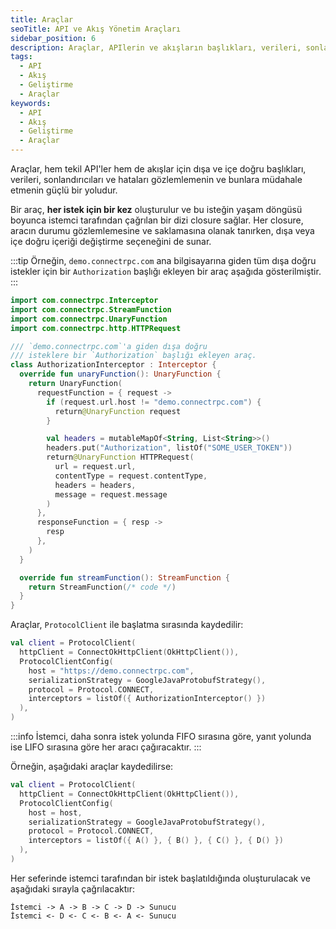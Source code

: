```yaml
---
title: Araçlar
seoTitle: API ve Akış Yönetim Araçları
sidebar_position: 6
description: Araçlar, APIlerin ve akışların başlıkları, verileri, sonlandırıcıları ve hataları gözlemlemesi ve müdahale etmesi için güçlü bir yol sunar. Her istek için bir kez oluşturularak istemci tarafından çağrılan bir dizi closure sağlar.
tags: 
  - API
  - Akış
  - Geliştirme
  - Araçlar
keywords: 
  - API
  - Akış
  - Geliştirme
  - Araçlar
---
```

Araçlar, hem tekil API'ler hem de akışlar için dışa ve içe doğru başlıkları, verileri, sonlandırıcıları ve hataları gözlemlemenin ve bunlara müdahale etmenin güçlü bir yoludur.

Bir araç, **her istek için bir kez** oluşturulur ve bu isteğin yaşam döngüsü boyunca istemci tarafından çağrılan bir dizi closure sağlar. Her closure, aracın durumu gözlemlemesine ve saklamasına olanak tanırken, dışa veya içe doğru içeriği değiştirme seçeneğini de sunar.

:::tip
Örneğin, `demo.connectrpc.com` ana bilgisayarına giden tüm dışa doğru istekler için bir `Authorization` başlığı ekleyen bir araç aşağıda gösterilmiştir.
:::

```kotlin
import com.connectrpc.Interceptor
import com.connectrpc.StreamFunction
import com.connectrpc.UnaryFunction
import com.connectrpc.http.HTTPRequest

/// `demo.connectrpc.com`'a giden dışa doğru
/// isteklere bir `Authorization` başlığı ekleyen araç.
class AuthorizationInterceptor : Interceptor {
  override fun unaryFunction(): UnaryFunction {
    return UnaryFunction(
      requestFunction = { request ->
        if (request.url.host != "demo.connectrpc.com") {
          return@UnaryFunction request
        }

        val headers = mutableMapOf<String, List<String>>()
        headers.put("Authorization", listOf("SOME_USER_TOKEN"))
        return@UnaryFunction HTTPRequest(
          url = request.url,
          contentType = request.contentType,
          headers = headers,
          message = request.message
        )
      },
      responseFunction = { resp ->
        resp
      },
    )
  }

  override fun streamFunction(): StreamFunction {
    return StreamFunction(/* code */)
  }
}
```

Araçlar, `ProtocolClient` ile başlatma sırasında kaydedilir:

```kotlin
val client = ProtocolClient(
  httpClient = ConnectOkHttpClient(OkHttpClient()),
  ProtocolClientConfig(
    host = "https://demo.connectrpc.com",
    serializationStrategy = GoogleJavaProtobufStrategy(),
    protocol = Protocol.CONNECT,
    interceptors = listOf({ AuthorizationInterceptor() })
  ),
)
```

:::info
İstemci, daha sonra istek yolunda FIFO sırasına göre, yanıt yolunda ise LIFO sırasına göre her aracı çağıracaktır.
:::

Örneğin, aşağıdaki araçlar kaydedilirse:

```kotlin
val client = ProtocolClient(
  httpClient = ConnectOkHttpClient(OkHttpClient()),
  ProtocolClientConfig(
    host = host,
    serializationStrategy = GoogleJavaProtobufStrategy(),
    protocol = Protocol.CONNECT,
    interceptors = listOf({ A() }, { B() }, { C() }, { D() })
  ),
)
```

Her seferinde istemci tarafından bir istek başlatıldığında oluşturulacak ve aşağıdaki sırayla çağrılacaktır:

```
İstemci -> A -> B -> C -> D -> Sunucu
İstemci <- D <- C <- B <- A <- Sunucu
```